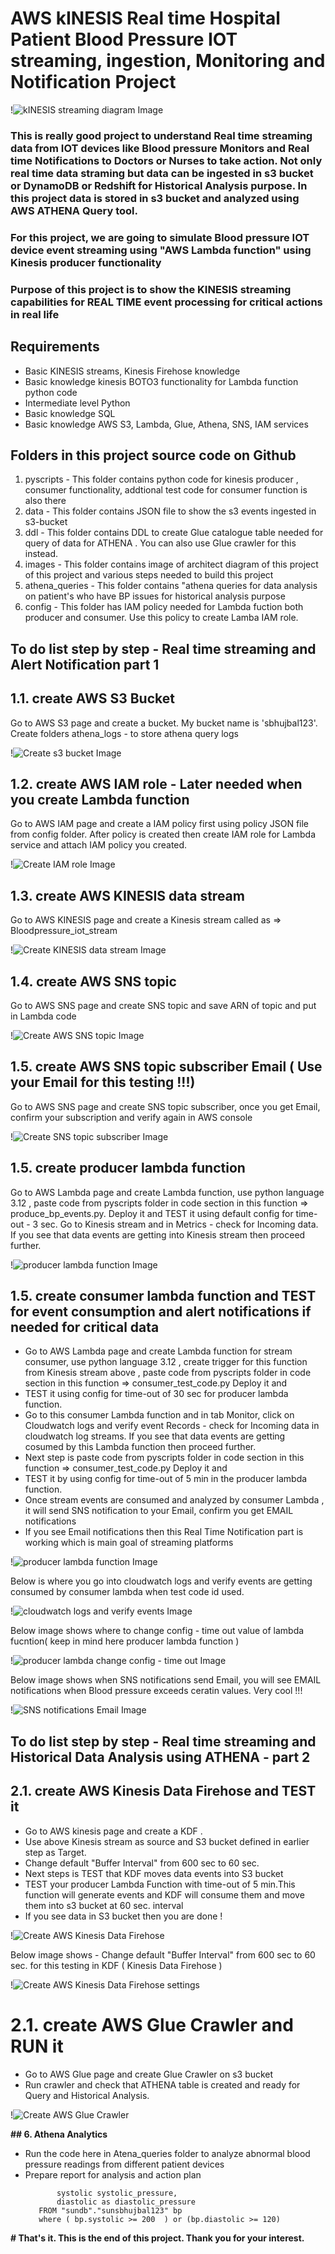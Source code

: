 # AWS kINESIS Real time Hospital Patient Blood Pressure IOT streaming, ingestion, Monitoring and Notification Project 

!![kINESIS streaming diagram Image](images/architect_Kinesis_real_time_monitoring.jpeg)


###  This is really good project to understand Real time streaming data from IOT devices like Blood pressure Monitors and Real time Notifications to Doctors or Nurses to take action. Not only real time data straming but data can be ingested in s3 bucket or DynamoDB or Redshift for Historical Analysis purpose. In this project data is stored in s3 bucket and analyzed using AWS ATHENA Query tool.
### For this project, we are going to  simulate Blood pressure IOT device event streaming using "AWS Lambda function" using Kinesis producer functionality

### Purpose of this project is to show the KINESIS streaming capabilities for REAL TIME event processing for critical actions in real life


## Requirements
- Basic KINESIS streams, Kinesis Firehose knowledge
- Basic knowledge kinesis BOTO3 functionality for Lambda function python code
- Intermediate level Python
- Basic knowledge SQL
- Basic knowledge AWS S3, Lambda, Glue, Athena, SNS, IAM services

## Folders in this project source code on Github 
1. pyscripts - This folder contains python code for kinesis producer , consumer functionality, addtional test code for consumer function is also there
2. data - This folder contains JSON file to show the s3 events ingested in s3-bucket
3. ddl   - This folder contains DDL to create Glue catalogue table needed for query of data for ATHENA . You can also use Glue crawler for this instead.
4. images - This folder contains image of architect diagram of this project of this project and various steps needed to build this project
5. athena_queries - This folder contains "athena queries for data analysis on patient's who have BP issues for historical analysis purpose
6. config - This folder has IAM policy needed for Lambda fuction both producer and consumer. Use this policy to create Lamba IAM role.


## To do list step by step - Real time streaming and Alert Notification part 1

## 1.1. create AWS S3 Bucket
Go to AWS S3 page and create a bucket. My bucket name is 'sbhujbal123'.
Create folders
 athena_logs - to store athena query logs 

!![Create s3 bucket Image](create_s3_bucket.jpeg)

## 1.2. create AWS IAM role - Later needed when you create Lambda function
Go to AWS IAM page and create a IAM policy first using policy JSON file from config folder. After policy is created then create IAM role for Lambda service and attach
IAM policy you created.

!![Create IAM role Image](create_iam_role.jpeg)

## 1.3. create AWS KINESIS data stream 
Go to AWS KINESIS page and create a  Kinesis stream called as => Bloodpressure_iot_stream

!![Create KINESIS data stream Image](create_kinesis_stream.jpeg)

## 1.4. create AWS SNS topic 
Go to AWS SNS page and create  SNS topic and save ARN of topic and put in Lambda code

!![Create AWS SNS topic Image](create_sns_topic.jpeg)

## 1.5. create AWS SNS topic subscriber Email ( Use your Email for this testing !!!)
Go to AWS SNS page and create  SNS topic subscriber, once you get Email, confirm your subscription and verify again in AWS console

!![Create SNS topic subscriber Image](create_sns_topic_subscriptions.jpeg)

## 1.5. create producer lambda function 
Go to AWS Lambda page and create  Lambda function, use python language 3.12 , paste code from pyscripts folder in code section in this function => produce_bp_events.py. Deploy it and TEST it using default config for time-out - 3 sec.
Go to Kinesis stream and in Metrics - check for Incoming data. If you see that data events are getting into Kinesis stream then proceed further.

!![producer lambda function Image](create_producer_lambda_function.jpeg)


## 1.5. create consumer lambda function and TEST for event consumption and alert notifications if needed for critical data 
- Go to AWS Lambda page and create  Lambda function for stream consumer, use python language 3.12 , create trigger for this function from Kinesis stream above , paste code from pyscripts folder in code section in this function => consumer_test_code.py Deploy it and 
- TEST it using  config for time-out of 30 sec for producer lambda function.
- Go to this consumer Lambda function and in tab Monitor, click on Cloudwatch logs and verify event Records - check for Incoming data in cloudwatch log streams. If you see that data events are getting cosumed by this Lambda function then proceed further. 
- Next step is paste code from pyscripts folder in code section in this function => consumer_test_code.py Deploy it and 
- TEST it by using config for time-out of 5 min in the producer lambda function.
- Once stream events are consumed and analyzed by consumer Lambda , it will send SNS notification to your Email, confirm you get EMAIL notifications 
- If you see Email notifications then this Real Time Notification part is working which is main goal of streaming platforms

!![producer lambda function Image](create_producer_lambda_function.jpeg)


Below is where you go into cloudwatch logs and verify events are getting consumed by consumer lambda when test code id used.

!![cloudwatch logs and verify events Image](view_coudwatch_logs_lamba_execution.jpeg)

Below image shows where to change config - time out value of lambda fucntion( keep in mind here producer lambda function )

!![producer lambda change config - time out Image](lambda_config_timeout.jpeg)

Below image shows when SNS notifications send Email, you will see EMAIL notifications when Blood pressure exceeds ceratin values. Very cool !!!

!![SNS notifications Email Image](Real_time_email_notifications.jpeg)


## To do list step by step - Real time streaming and Historical Data Analysis using ATHENA -  part 2

## 2.1. create AWS Kinesis Data Firehose and TEST it
- Go to AWS kinesis page and create a KDF . 
- Use above Kinesis stream as source and S3 bucket defined in earlier step as Target.
- Change default "Buffer Interval" from 600 sec to 60 sec.
- Next steps is TEST that KDF moves data events into S3 bucket
- TEST your producer Lambda Function with time-out of 5 min.This function will generate events and KDF will consume them and move them into s3 bucket at 60 sec. interval
- If you see data in S3 bucket then you are done !

!![Create AWS Kinesis Data Firehose](create_kinesis_firehose.jpeg)

Below image shows - Change default "Buffer Interval" from 600 sec to 60 sec. for this testing in KDF ( Kinesis Data Firehose )

!![Create AWS Kinesis Data Firehose settings](kinesis_firehose_config_settings.jpeg)

# 2.1. create AWS Glue Crawler and RUN it
- Go to AWS Glue page and create Glue Crawler on s3 bucket
- Run crawler and check that ATHENA table is created and ready for Query and Historical Analysis.

!![Create AWS Glue Crawler](create_glue_crawler.jpeg)

**## 6. Athena Analytics**
- Run the code here in Atena_queries folder to analyze abnormal blood pressure readings from different patient devices
- Prepare report for analysis and action plan 
     ```SELECT id as device_ID,
            systolic systolic_pressure,
            diastolic as diastolic_pressure
        FROM "sundb"."sunsbhujbal123" bp
        where ( bp.systolic >= 200  ) or (bp.diastolic >= 120)
    ```


**# That's it. This is the end of this project. Thank you for your interest.**










